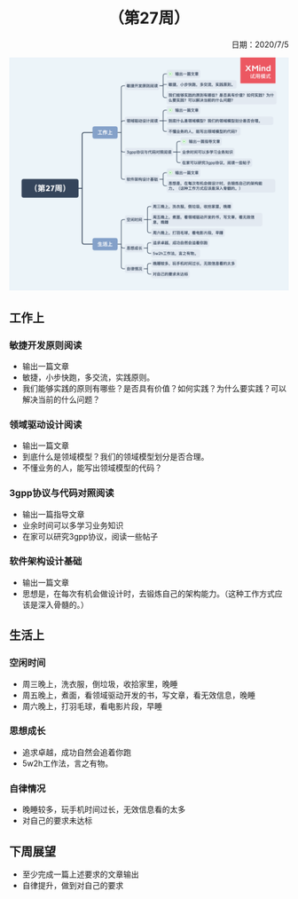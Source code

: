 <h1 style="text-align:center">（第27周）</h1>
<p align="right">日期：2020/7/5</p>

![](img/27.png)
## 工作上

### 敏捷开发原则阅读

- 输出一篇文章
- 敏捷，小步快跑，多交流，实践原则。
- 我们能够实践的原则有哪些？是否具有价值？如何实践？为什么要实践？可以解决当前的什么问题？

### 领域驱动设计阅读

- 输出一篇文章
- 到底什么是领域模型？我们的领域模型划分是否合理。
- 不懂业务的人，能写出领域模型的代码？

### 3gpp协议与代码对照阅读

- 输出一篇指导文章
- 业余时间可以多学习业务知识
- 在家可以研究3gpp协议，阅读一些帖子

### 软件架构设计基础

- 输出一篇文章
- 思想是，在每次有机会做设计时，去锻炼自己的架构能力。（这种工作方式应该是深入骨髓的。）

## 生活上

### 空闲时间

- 周三晚上，洗衣服，倒垃圾，收拾家里，晚睡
- 周五晚上，煮面，看领域驱动开发的书，写文章，看无效信息，晚睡
- 周六晚上，打羽毛球，看电影片段，早睡

### 思想成长

- 追求卓越，成功自然会追着你跑
- 5w2h工作法，言之有物。

### 自律情况

- 晚睡较多，玩手机时间过长，无效信息看的太多
- 对自己的要求未达标

## 下周展望

- 至少完成一篇上述要求的文章输出
- 自律提升，做到对自己的要求